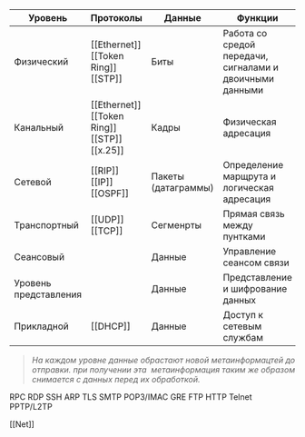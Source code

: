 Уровень | Протоколы | Данные | Функции
--|--|--|--
Физический | [[Ethernet]] [[Token Ring]] [[STP]]| Биты | Работа со средой передачи, сигналами и двоичными данными
Канальный | [[Ethernet]] [[Token Ring]] [[STP]] [[x.25]]| Кадры | Физическая адресация
Сетевой | [[RIP]] [[IP]] [[OSPF]]  | Пакеты (датаграммы) | Определение марщрута и логическая адресация
Транспортный | [[UDP]] [[TCP]] | Сегменрты | Прямая связь между пунтками
Сеансовый | | Данные | Управление сеансом связи
Уровень представления || Данные | Представление и шифрование данных
Прикладной | [[DHCP]] | Данные | Доступ к сетевым службам

> *На каждом уровне данные обрастают новой метаинформацтей до отправки. при получении эта  метаинформация таким же образом снимается с данных перед их обработкой.*

RPC
RDP
SSH
ARP
TLS
SMTP
POP3/IMAC
GRE
FTP
HTTP
Telnet
PPTP/L2TP

[[Net]]